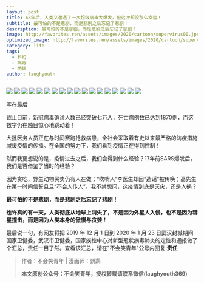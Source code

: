 ```yaml
---
layout: post
title: 63年后，人类又遭遇了一次超级病毒大爆发，但这次却没那么幸运！
subtitle: 最可怕的不是悲剧，而是悲剧之后忘记了悲剧！
description: 最可怕的不是悲剧，而是悲剧之后忘记了悲剧！
image: http://favorites.ren/assets/images/2020/cartoon/supervirus00.jpeg
optimized_image: http://favorites.ren/assets/images/2020/cartoon/supervirus00.jpeg
category: life
tags:
  - 科幻
  - 病毒
  - 地球
author: laughyouth
---
```


![](http://favorites.ren/assets/images/2020/cartoon/supervirus01.jpeg)
![](http://favorites.ren/assets/images/2020/cartoon/supervirus02.jpeg)
![](http://favorites.ren/assets/images/2020/cartoon/supervirus03.jpeg)
![](http://favorites.ren/assets/images/2020/cartoon/supervirus04.jpeg)
![](http://favorites.ren/assets/images/2020/cartoon/supervirus05.jpeg)
![](http://favorites.ren/assets/images/2020/cartoon/supervirus06.jpeg)
![](http://favorites.ren/assets/images/2020/cartoon/supervirus07.jpeg)
![](http://favorites.ren/assets/images/2020/cartoon/supervirus08.jpeg)
![](http://favorites.ren/assets/images/2020/cartoon/supervirus09.jpeg)
![](http://favorites.ren/assets/images/2020/cartoon/supervirus10.jpeg)
![](http://favorites.ren/assets/images/2020/cartoon/supervirus11.jpeg)
![](http://favorites.ren/assets/images/2020/cartoon/supervirus12.jpeg)
![](http://favorites.ren/assets/images/2020/cartoon/supervirus13.jpeg)
![](http://favorites.ren/assets/images/2020/cartoon/supervirus14.jpeg)
![](http://favorites.ren/assets/images/2020/cartoon/supervirus15.jpeg)
![](http://favorites.ren/assets/images/2020/cartoon/supervirus16.jpeg)
![](http://favorites.ren/assets/images/2020/cartoon/supervirus17.jpeg)
![](http://favorites.ren/assets/images/2020/cartoon/supervirus18.jpeg)

写在最后

截止目前，新冠病毒确诊人数已经突破七万人，死亡病例数已达到1870例，而这数字仍在触目惊心地跳动着！

大批医务人员正在与时间赛跑抢救病患，全社会采取着有史以来最严格的防疫措施减缓疫情的传播。在全国的努力下，我们看到疫情正在得到控制！

然而我更想说的是，疫情过去之后，我们会得到什么经验？17年前SARS爆发后，我们是否借鉴了当时的经验？

因为贪吃，野生动物买卖仍有人在做；“吹哨人”李医生却因“造谣”被传唤；高先生在第一时间信誓旦旦“不会人传人”。我不禁想问，这疫情到底是天灾，还是人祸？

**最可怕的不是悲剧，而是悲剧之后忘记了悲剧！**

**也许真的有一天，人类彻底从地球上消失了，不是因为外星人入侵，也不是因为彗星撞击，而是因为人类本身的傲慢与贪婪！**

最后说一句，有网友将把 2019 年 12 月 1 日到 2020 年 1 月 23 日武汉封城期间国家卫健委，武汉市卫健委，国家疾控中心对新型冠状病毒肺炎的定性和通报做了个汇总，责任一目了然。查看该汇总，请在"不会笑青年"公号内回复:**责任**


>作者：不会笑青年 | 漫画师：鹦鹉
>
>**本文原创公众号：不会笑青年，授权转载请联系微信(laughyouth369)**